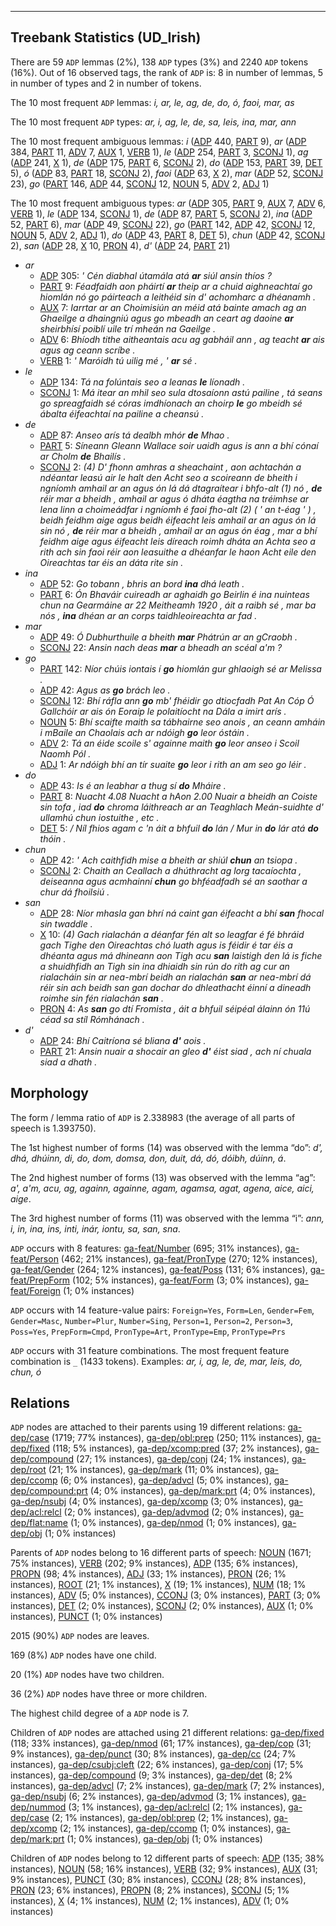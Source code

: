 

--------------------------------------------------------------------------------

## Treebank Statistics (UD_Irish)

There are 59 `ADP` lemmas (2%), 138 `ADP` types (3%) and 2240 `ADP` tokens (16%).
Out of 16 observed tags, the rank of `ADP` is: 8 in number of lemmas, 5 in number of types and 2 in number of tokens.

The 10 most frequent `ADP` lemmas: <em>i, ar, le, ag, de, do, ó, faoi, mar, as</em>

The 10 most frequent `ADP` types:  <em>ar, i, ag, le, de, sa, leis, ina, mar, ann</em>

The 10 most frequent ambiguous lemmas: <em>i</em> ([ADP]() 440, [PART]() 9), <em>ar</em> ([ADP]() 384, [PART]() 11, [ADV]() 7, [AUX]() 1, [VERB]() 1), <em>le</em> ([ADP]() 254, [PART]() 3, [SCONJ]() 1), <em>ag</em> ([ADP]() 241, [X]() 1), <em>de</em> ([ADP]() 175, [PART]() 6, [SCONJ]() 2), <em>do</em> ([ADP]() 153, [PART]() 39, [DET]() 5), <em>ó</em> ([ADP]() 83, [PART]() 18, [SCONJ]() 2), <em>faoi</em> ([ADP]() 63, [X]() 2), <em>mar</em> ([ADP]() 52, [SCONJ]() 23), <em>go</em> ([PART]() 146, [ADP]() 44, [SCONJ]() 12, [NOUN]() 5, [ADV]() 2, [ADJ]() 1)

The 10 most frequent ambiguous types:  <em>ar</em> ([ADP]() 305, [PART]() 9, [AUX]() 7, [ADV]() 6, [VERB]() 1), <em>le</em> ([ADP]() 134, [SCONJ]() 1), <em>de</em> ([ADP]() 87, [PART]() 5, [SCONJ]() 2), <em>ina</em> ([ADP]() 52, [PART]() 6), <em>mar</em> ([ADP]() 49, [SCONJ]() 22), <em>go</em> ([PART]() 142, [ADP]() 42, [SCONJ]() 12, [NOUN]() 5, [ADV]() 2, [ADJ]() 1), <em>do</em> ([ADP]() 43, [PART]() 8, [DET]() 5), <em>chun</em> ([ADP]() 42, [SCONJ]() 2), <em>san</em> ([ADP]() 28, [X]() 10, [PRON]() 4), <em>d'</em> ([ADP]() 24, [PART]() 21)


* <em>ar</em>
  * [ADP]() 305: <em>' Cén diabhal útamála atá <b>ar</b> siúl ansin thíos ?</em>
  * [PART]() 9: <em>Féadfaidh aon pháirtí <b>ar</b> theip ar a chuid aighneachtaí go hiomlán nó go páirteach a leithéid sin d' achomharc a dhéanamh .</em>
  * [AUX]() 7: <em>Iarrtar ar an Choimisiún an méid atá bainte amach ag an Ghaeilge a dhaingniú agus go mbeadh an ceart ag daoine <b>ar</b> sheirbhísí poiblí uile trí mheán na Gaeilge .</em>
  * [ADV]() 6: <em>Bhíodh tithe aitheantais acu ag gabháil ann , ag teacht <b>ar</b> ais agus ag ceann scríbe .</em>
  * [VERB]() 1: <em>' Maróidh tú uilig mé , ' <b>ar</b> sé .</em>
* <em>le</em>
  * [ADP]() 134: <em>Tá na folúntais seo a leanas <b>le</b> líonadh .</em>
  * [SCONJ]() 1: <em>Má itear an mhil seo sula dtosaíonn astú pailine , tá seans go spreagfaidh sé córas imdhíonach an choirp <b>le</b> go mbeidh sé ábalta éifeachtaí na pailine a cheansú .</em>
* <em>de</em>
  * [ADP]() 87: <em>Anseo arís tá dealbh mhór <b>de</b> Mhao .</em>
  * [PART]() 5: <em>Síneann Gleann Wallace soir uaidh agus is ann a bhí cónaí ar Cholm <b>de</b> Bhailís .</em>
  * [SCONJ]() 2: <em>(4) D' fhonn amhras a sheachaint , aon achtachán a ndéantar leasú air le halt den Acht seo a scoireann de bheith i ngníomh amhail ar an agus ón lá dá dtagraítear i bhfo-alt (1) nó , <b>de</b> réir mar a bheidh , amhail ar agus ó dháta éagtha na tréimhse ar lena linn a choimeádfar i ngníomh é faoi fho-alt (2) ( ' an t-éag ' ) , beidh feidhm aige agus beidh éifeacht leis amhail ar an agus ón lá sin nó , <b>de</b> réir mar a bheidh , amhail ar an agus ón éag , mar a bhí feidhm aige agus éifeacht leis díreach roimh dháta an Achta seo a rith ach sin faoi réir aon leasuithe a dhéanfar le haon Acht eile den Oireachtas tar éis an dáta rite sin .</em>
* <em>ina</em>
  * [ADP]() 52: <em>Go tobann , bhris an bord <b>ina</b> dhá leath .</em>
  * [PART]() 6: <em>Ón Bhaváir cuireadh ar aghaidh go Beirlin é ina nuinteas chun na Gearmáine ar 22 Meitheamh 1920 , áit a raibh sé , mar ba nós , <b>ina</b> dhéan ar an corps taidhleoireachta ar fad .</em>
* <em>mar</em>
  * [ADP]() 49: <em>Ó Dubhurthuile a bheith <b>mar</b> Phátrún ar an gCraobh .</em>
  * [SCONJ]() 22: <em>Ansin nach deas <b>mar</b> a bheadh an scéal a'm ?</em>
* <em>go</em>
  * [PART]() 142: <em>Níor chúis iontais í <b>go</b> hiomlán gur ghlaoigh sé ar Melissa .</em>
  * [ADP]() 42: <em>Agus as <b>go</b> brách leo .</em>
  * [SCONJ]() 12: <em>Bhí ráfla ann <b>go</b> mb' fhéidir go dtiocfadh Pat An Cóp Ó Gallchóir ar ais ón Eoraip le polaitíocht na Dála a imirt arís .</em>
  * [NOUN]() 5: <em>Bhí scaifte maith sa tábhairne seo anois , an ceann amháin i mBaile an Chaolais ach ar ndóigh <b>go</b> leor óstáin .</em>
  * [ADV]() 2: <em>Tá an éide scoile s' againne maith <b>go</b> leor anseo i Scoil Naomh Pól .</em>
  * [ADJ]() 1: <em>Ar ndóigh bhí an tír suaite <b>go</b> leor i rith an am seo go léir .</em>
* <em>do</em>
  * [ADP]() 43: <em>Is é an leabhar a thug sí <b>do</b> Mháire .</em>
  * [PART]() 8: <em>Nuacht 4.08 Nuacht a hAon 2.00 Nuair a bheidh an Coiste sin tofa , iad <b>do</b> chroma láithreach ar an Teaghlach Meán-suidhte d' ullamhú chun iostuithe , etc .</em>
  * [DET]() 5: <em>/ Níl fhios agam c 'n áit a bhfuil <b>do</b> lán / Mur in <b>do</b> lár atá <b>do</b> thóin .</em>
* <em>chun</em>
  * [ADP]() 42: <em>' Ach caithfidh mise a bheith ar shiúl <b>chun</b> an tsiopa .</em>
  * [SCONJ]() 2: <em>Chaith an Ceallach a dhúthracht ag lorg tacaíochta , deiseanna agus acmhainní <b>chun</b> go bhféadfadh sé an saothar a chur dá fhoilsiú .</em>
* <em>san</em>
  * [ADP]() 28: <em>Níor mhasla gan bhrí ná caint gan éifeacht a bhí <b>san</b> fhocal sin twaddle .</em>
  * [X]() 10: <em>(4) Gach rialachán a déanfar fén alt so leagfar é fé bhráid gach Tighe den Oireachtas chó luath agus is féidir é tar éis a dhéanta agus má dhineann aon Tigh acu <b>san</b> laistigh den lá is fiche a shuidhfidh an Tigh sin ina dhiaidh sin rún do rith ag cur an rialacháin sin ar nea-mbrí beidh an rialachán <b>san</b> ar nea-mbrí dá réir sin ach beidh san gan dochar do dhleathacht éinní a dineadh roimhe sin fén rialachán <b>san</b> .</em>
  * [PRON]() 4: <em>As <b>san</b> go dtí Fromista , áit a bhfuil séipéal álainn ón 11ú céad sa stíl Rómhánach .</em>
* <em>d'</em>
  * [ADP]() 24: <em>Bhí Caitríona sé bliana <b>d'</b> aois .</em>
  * [PART]() 21: <em>Ansin nuair a shocair an gleo <b>d'</b> éist siad , ach ní chuala siad a dhath .</em>

## Morphology

The form / lemma ratio of `ADP` is 2.338983 (the average of all parts of speech is 1.393750).

The 1st highest number of forms (14) was observed with the lemma “do”: <em>d', dhá, dhúinn, di, do, dom, domsa, don, duit, dá, dó, dóibh, dúinn, á</em>.

The 2nd highest number of forms (13) was observed with the lemma “ag”: <em>a', a'm, acu, ag, againn, againne, agam, agamsa, agat, agena, aice, aici, aige</em>.

The 3rd highest number of forms (11) was observed with the lemma “i”: <em>ann, i, in, ina, ins, inti, inár, iontu, sa, san, sna</em>.

`ADP` occurs with 8 features: [ga-feat/Number]() (695; 31% instances), [ga-feat/Person]() (462; 21% instances), [ga-feat/PronType]() (270; 12% instances), [ga-feat/Gender]() (264; 12% instances), [ga-feat/Poss]() (131; 6% instances), [ga-feat/PrepForm]() (102; 5% instances), [ga-feat/Form]() (3; 0% instances), [ga-feat/Foreign]() (1; 0% instances)

`ADP` occurs with 14 feature-value pairs: `Foreign=Yes`, `Form=Len`, `Gender=Fem`, `Gender=Masc`, `Number=Plur`, `Number=Sing`, `Person=1`, `Person=2`, `Person=3`, `Poss=Yes`, `PrepForm=Cmpd`, `PronType=Art`, `PronType=Emp`, `PronType=Prs`

`ADP` occurs with 31 feature combinations.
The most frequent feature combination is `_` (1433 tokens).
Examples: <em>ar, i, ag, le, de, mar, leis, do, chun, ó</em>


## Relations

`ADP` nodes are attached to their parents using 19 different relations: [ga-dep/case]() (1719; 77% instances), [ga-dep/obl:prep]() (250; 11% instances), [ga-dep/fixed]() (118; 5% instances), [ga-dep/xcomp:pred]() (37; 2% instances), [ga-dep/compound]() (27; 1% instances), [ga-dep/conj]() (24; 1% instances), [ga-dep/root]() (21; 1% instances), [ga-dep/mark]() (11; 0% instances), [ga-dep/ccomp]() (6; 0% instances), [ga-dep/advcl]() (5; 0% instances), [ga-dep/compound:prt]() (4; 0% instances), [ga-dep/mark:prt]() (4; 0% instances), [ga-dep/nsubj]() (4; 0% instances), [ga-dep/xcomp]() (3; 0% instances), [ga-dep/acl:relcl]() (2; 0% instances), [ga-dep/advmod]() (2; 0% instances), [ga-dep/flat:name]() (1; 0% instances), [ga-dep/nmod]() (1; 0% instances), [ga-dep/obj]() (1; 0% instances)

Parents of `ADP` nodes belong to 16 different parts of speech: [NOUN]() (1671; 75% instances), [VERB]() (202; 9% instances), [ADP]() (135; 6% instances), [PROPN]() (98; 4% instances), [ADJ]() (33; 1% instances), [PRON]() (26; 1% instances), [ROOT]() (21; 1% instances), [X]() (19; 1% instances), [NUM]() (18; 1% instances), [ADV]() (5; 0% instances), [CCONJ]() (3; 0% instances), [PART]() (3; 0% instances), [DET]() (2; 0% instances), [SCONJ]() (2; 0% instances), [AUX]() (1; 0% instances), [PUNCT]() (1; 0% instances)

2015 (90%) `ADP` nodes are leaves.

169 (8%) `ADP` nodes have one child.

20 (1%) `ADP` nodes have two children.

36 (2%) `ADP` nodes have three or more children.

The highest child degree of a `ADP` node is 7.

Children of `ADP` nodes are attached using 21 different relations: [ga-dep/fixed]() (118; 33% instances), [ga-dep/nmod]() (61; 17% instances), [ga-dep/cop]() (31; 9% instances), [ga-dep/punct]() (30; 8% instances), [ga-dep/cc]() (24; 7% instances), [ga-dep/csubj:cleft]() (22; 6% instances), [ga-dep/conj]() (17; 5% instances), [ga-dep/compound]() (9; 3% instances), [ga-dep/det]() (8; 2% instances), [ga-dep/advcl]() (7; 2% instances), [ga-dep/mark]() (7; 2% instances), [ga-dep/nsubj]() (6; 2% instances), [ga-dep/advmod]() (3; 1% instances), [ga-dep/nummod]() (3; 1% instances), [ga-dep/acl:relcl]() (2; 1% instances), [ga-dep/case]() (2; 1% instances), [ga-dep/obl:prep]() (2; 1% instances), [ga-dep/xcomp]() (2; 1% instances), [ga-dep/ccomp]() (1; 0% instances), [ga-dep/mark:prt]() (1; 0% instances), [ga-dep/obj]() (1; 0% instances)

Children of `ADP` nodes belong to 12 different parts of speech: [ADP]() (135; 38% instances), [NOUN]() (58; 16% instances), [VERB]() (32; 9% instances), [AUX]() (31; 9% instances), [PUNCT]() (30; 8% instances), [CCONJ]() (28; 8% instances), [PRON]() (23; 6% instances), [PROPN]() (8; 2% instances), [SCONJ]() (5; 1% instances), [X]() (4; 1% instances), [NUM]() (2; 1% instances), [ADV]() (1; 0% instances)

